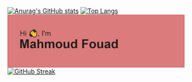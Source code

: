 
[![Anurag's GitHub stats](https://github-readme-stats.vercel.app/api?username=mahmoudfouadweb&show_icons=true&theme=radical)](https://github.com/mahmoudfouadweb/github-readme-stats)
[![Top Langs](https://github-readme-stats.vercel.app/api/top-langs/?username=mahmoudfouadweb)](https://github.com/mahmoudfouadweb/github-readme-stats)
  <img align="center" alt="Coding" width="400" src="https://github.com/mahmoudfouadweb/mahmoudfouadweb/blob/main/header.png">
[![GitHub Streak](http://github-readme-streak-stats.herokuapp.com?user=mahmoudfouadweb&theme=dark)](https://git.io/streak-stats)

